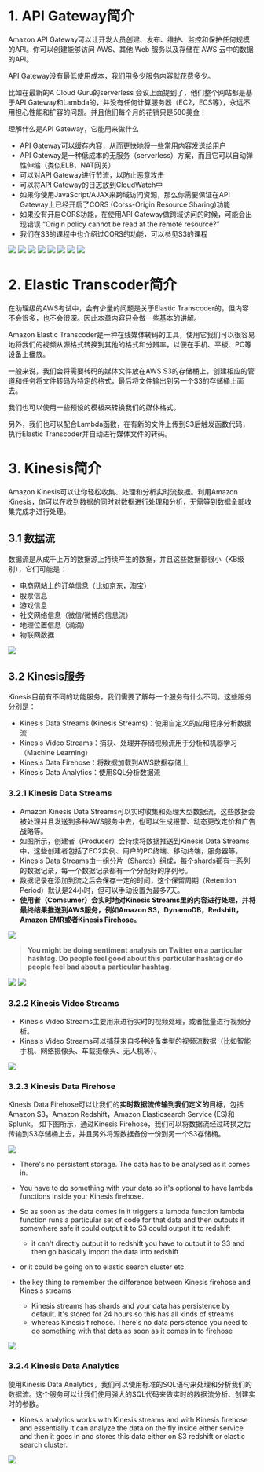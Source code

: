 # 1. API Gateway简介
Amazon API Gateway可以让开发人员创建、发布、维护、监控和保护任何规模的API。你可以创建能够访问 AWS、其他 Web 服务以及存储在 AWS 云中的数据的API。

API Gateway没有最低使用成本，我们用多少服务内容就花费多少。

比如在最新的A Cloud Guru的serverless 会议上面提到了，他们整个网站都是基于API Gateway和Lambda的，并没有任何计算服务器（EC2，ECS等），永远不用担心性能和扩容的问题。并且他们每个月的花销只是580美金！

理解什么是API Gateway，它能用来做什么
- API Gateway可以缓存内容，从而更快地将一些常用内容发送给用户
- API Gateway是一种低成本的无服务（serverless）方案，而且它可以自动弹性伸缩（类似ELB，NAT网关）
- 可以对API Gateway进行节流，以防止恶意攻击
- 可以将API Gateway的日志放到CloudWatch中
- 如果你使用JavaScript/AJAX来跨域访问资源，那么你需要保证在API Gateway上已经开启了CORS (Corss-Origin Resource Sharing)功能
- 如果没有开启CORS功能，在使用API Gateway做跨域访问的时候，可能会出现错误 “Origin policy cannot be read at the remote resource?”
- 我们在S3的课程中也介绍过CORS的功能，可以参见S3的课程


![](https://i.loli.net/2019/07/17/5d2e7bce35a8881341.png)
![](https://i.loli.net/2019/07/17/5d2e7bd0d496394561.png)
![](https://i.loli.net/2019/07/17/5d2e7bd3a4b8783303.png)
![](https://i.loli.net/2019/07/17/5d2e7bd6bc9dc50067.png)
![](https://i.loli.net/2019/07/17/5d2e7bd90270786727.png)
![](https://i.loli.net/2019/07/17/5d2e7bdb098b333474.png)
![](https://i.loli.net/2019/07/17/5d2e7bdd2747695762.png)
![](https://i.loli.net/2019/07/17/5d2e7be0157a585846.png)




# 2. Elastic Transcoder简介
在助理级的AWS考试中，会有少量的问题是关于Elastic Transcoder的，但内容不会很多，也不会很深。因此本章内容只会做一些基本的讲解。

Amazon Elastic Transcoder是一种在线媒体转码的工具，使用它我们可以很容易地将我们的视频从源格式转换到其他的格式和分辨率，以便在手机、平板、PC等设备上播放。

一般来说，我们会将需要转码的媒体文件放在AWS S3的存储桶上，创建相应的管道和任务将文件转码为特定的格式，最后将文件输出到另一个S3的存储桶上面去。

我们也可以使用一些预设的模板来转换我们的媒体格式。

另外，我们也可以配合Lambda函数，在有新的文件上传到S3后触发函数代码，执行Elastic Transcoder并自动进行媒体文件的转码。

# 3. Kinesis简介
Amazon Kinesis可以让你轻松收集、处理和分析实时流数据。利用Amazon Kinesis，你可以在收到数据的同时对数据进行处理和分析，无需等到数据全部收集完成才进行处理。

## 3.1 数据流
数据流是从成千上万的数据源上持续产生的数据，并且这些数据都很小（KB级别），它们可能是：
- 电商网站上的订单信息（比如京东，淘宝）
- 股票信息
- 游戏信息
- 社交网络信息（微信/微博的信息流）
- 地理位置信息（滴滴）
- 物联网数据

![](https://i.loli.net/2019/07/17/5d2e7f549bf2354193.png)

## 3.2 Kinesis服务
Kinesis目前有不同的功能服务，我们需要了解每一个服务有什么不同。这些服务分别是：

- Kinesis Data Streams (Kinesis Streams)：使用自定义的应用程序分析数据流
- Kinesis Video Streams：捕获、处理并存储视频流用于分析和机器学习（Machine Learning）
- Kinesis Data Firehose：将数据加载到AWS数据存储上
- Kinesis Data Analytics：使用SQL分析数据流
### 3.2.1 Kinesis Data Streams
- Amazon Kinesis Data Streams可以实时收集和处理大型数据流，这些数据会被处理并且发送到多种AWS服务中去，也可以生成报警、动态更改定价和广告战略等。
- 如图所示，创建者（Producer）会持续将数据推送到Kinesis Data Streams中，这些创建者包括了EC2实例、用户的PC终端、移动终端，服务器等。
- Kinesis Data Streams由一组分片（Shards）组成，每个shards都有一系列的数据记录，每一个数据记录都有一个分配好的序列号。
- 数据记录在添加到流之后会保存一定的时间，这个保留周期（Retention Period）默认是24小时，但可以手动设置为最多7天。
- **使用者（Comsumer）会实时地对Kinesis Streams里的内容进行处理，并将最终结果推送到AWS服务，例如Amazon S3，DynamoDB，Redshift，Amazon EMR或者Kinesis Firehose。**

![](https://cdnstatic.iteablue.com/iteablue-production-data/wp-content/uploads/2018/08/aws-kinesisdata-streams.png)

> **You might be doing sentiment analysis on Twitter on a particular hashtag. Do people feel good about this particular hashtag or do people feel bad about a particular hashtag.**

![](https://i.loli.net/2019/07/17/5d2e7f848031534584.png)
![](https://i.loli.net/2019/07/17/5d2e7f90a579d82675.png)

### 3.2.2 Kinesis Video Streams
- Kinesis Video Streams主要用来进行实时的视频处理，或者批量进行视频分析。
- Kinesis Video Streams可以捕获来自多种设备类型的视频流数据（比如智能手机、网络摄像头、车载摄像头、无人机等）。

![](https://cdnstatic.iteablue.com/iteablue-production-data/wp-content/uploads/2018/08/aws-kinesis-video-streams.png)


### 3.2.3 Kinesis Data Firehose
Kinesis Data Firehose可以让我们的**实时数据流传输到我们定义的目标**，包括Amazon S3，Amazon Redshift，Amazon Elasticsearch Service (ES)和Splunk。
如下图所示，通过Kinesis Firehose，我们可以将数据流经过转换之后传输到S3存储桶上去，并且另外将源数据备份一份到另一个S3存储桶。

![](https://cdnstatic.iteablue.com/iteablue-production-data/wp-content/uploads/2018/08/fh-flow-s3.png)

- There's no persistent storage. The data has to be analysed as it comes in.
- You have to do something with your data so it's optional to have lambda functions inside your Kinesis firehose.
- So as soon as the data comes in it triggers a lambda function lambda function runs a particular set of code for that data and then outputs it somewhere safe it could output it to S3 could output it to redshift 
  - it can't directly output it to redshift you have to output it to S3 and then go basically import the data into redshift 
- or it could be going on to elastic search cluster etc.

- the key thing to remember the difference between Kinesis firehose and Kinesis streams 
  - Kinesis streams has shards and your data has persistence by default. It's stored for 24 hours so this has all kinds of streams    
  - whereas Kinesis firehose. There's no data persistence you need to do something with that data as soon as it comes in to firehose
   
![](https://i.loli.net/2019/07/17/5d2e809c0b35594076.png)

### 3.2.4 Kinesis Data Analytics
使用Kinesis Data Analytics，我们可以使用标准的SQL语句来处理和分析我们的数据流。这个服务可以让我们使用强大的SQL代码来做实时的数据流分析、创建实时的参数。

- Kinesis analytics works with Kinesis streams and with Kinesis firehose and essentially it can analyze the data on the fly inside either service and then it goes in and stores this data either on S3 redshift or elastic search cluster.

![](https://i.loli.net/2019/07/17/5d2e809e339b718586.png)
